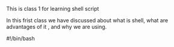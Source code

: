 This is class 1 for learning shell script

In this frist class we have discussed about what is shell, what are advantages of it , and why we are using.

#!/bin/bash
